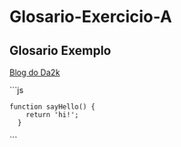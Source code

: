 # Glosario-Exercicio-A
## Glosario Exemplo

<a href="https://blog.da2k.com.br" title="Clique e acesse agora!">Blog do Da2k</a>

<p>
```js
  <pre><code>function sayHello() {
    return 'hi!';
  }</code></pre>
  ```
</p>
